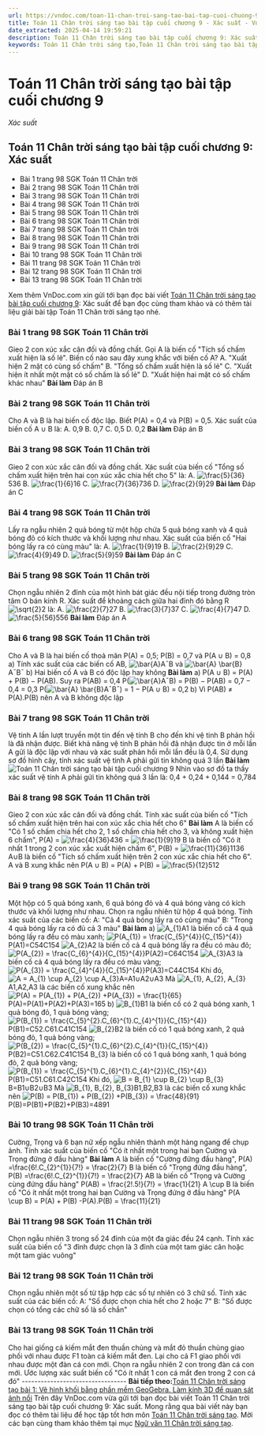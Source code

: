 ```yaml
---
url: https://vndoc.com/toan-11-chan-troi-sang-tao-bai-tap-cuoi-chuong-9-302105
title: Toán 11 Chân trời sáng tạo bài tập cuối chương 9 - Xác suất - VnDoc.com
date_extracted: 2025-04-14 19:59:21
description: Toán 11 Chân trời sáng tạo bài tập cuối chương 9: Xác suất được VnDoc.com sưu tầm và xin gửi tới bạn đọc cùng tham khảo nhé.
keywords: Toán 11 Chân trời sáng tạo,Toán 11 Chân trời sáng tạo bài tập cuối chương 9,Toán lớp 11 Chân trời sáng tạo,bài tập toán 11 Chân trời sáng tạo,giải sgk toán 11 Chân trời sáng tạo,giải toán 11 Chân trời sáng tạo,toán 11 ctst,toán 11 chân trời,toán 11,giải toán 11 Chân trời sáng tạo bài bài tập cuối chương 9 Xác suất,giải toán 11 Chân trời sáng tạo bài tập cuối chương 9,Toán 11 Chân trời sáng tạo bài tập cuối chương 9 Xác suất,Xác suất,bài tập cuối chương 9
---
```


# Toán 11 Chân trời sáng tạo bài tập cuối chương 9
 _Xác suất_
## Toán 11 Chân trời sáng tạo bài tập cuối chương 9: Xác suất
  * Bài 1 trang 98 SGK Toán 11 Chân trời
  * Bài 2 trang 98 SGK Toán 11 Chân trời
  * Bài 3 trang 98 SGK Toán 11 Chân trời
  * Bài 4 trang 98 SGK Toán 11 Chân trời
  * Bài 5 trang 98 SGK Toán 11 Chân trời
  * Bài 6 trang 98 SGK Toán 11 Chân trời
  * Bài 7 trang 98 SGK Toán 11 Chân trời
  * Bài 8 trang 98 SGK Toán 11 Chân trời
  * Bài 9 trang 98 SGK Toán 11 Chân trời
  * Bài 10 trang 98 SGK Toán 11 Chân trời
  * Bài 11 trang 98 SGK Toán 11 Chân trời
  * Bài 12 trang 98 SGK Toán 11 Chân trời
  * Bài 13 trang 98 SGK Toán 11 Chân trời

Xem thêm
VnDoc.com xin gửi tới bạn đọc bài viết [Toán 11 Chân trời sáng tạo bài tập cuối chương 9](<https://vndoc.com/toan-11-chan-troi-sang-tao-bai-tap-cuoi-chuong-9-302105>): Xác suất để bạn đọc cùng tham khảo và có thêm tài liệu giải bài tập Toán 11 Chân trời sáng tạo nhé.
### Bài 1 trang 98 SGK Toán 11 Chân trời
Gieo 2 con xúc xắc cân đối và đồng chất. Gọi A là biến cố "Tích số chấm xuất hiện là số lẻ". Biến cố nào sau đây xung khắc với biến cố A?
A. "Xuất hiện 2 mặt có cùng số chấm"
B. "Tổng số chấm xuất hiện là số lẻ"
C. "Xuất hiện ít nhất một mặt có số chấm là số lẻ"
D. "Xuất hiện hai mặt có số chấm khác nhau"
**Bài làm**
Đáp án B
### Bài 2 trang 98 SGK Toán 11 Chân trời
Cho A và B là hai biến cố độc lập. Biết P\(A\) = 0,4 và P\(B\) = 0,5. Xác suất của biến cố A ∪ B là:
A. 0,9
B. 0,7
C. 0,5
D. 0,2
**Bài làm**
Đáp án B
### Bài 3 trang 98 SGK Toán 11 Chân trời
Gieo 2 con xúc xắc cân đối và đồng chất. Xác suất của biến cố "Tổng số chấm xuất hiện trên hai con xúc xắc chia hết cho 5" là:
A. ![\\frac{5}{36}](https://i.vdoc.vn/data/image/blank.png)536
B. ![\\frac{1}{6}](https://i.vdoc.vn/data/image/blank.png)16
C. ![\\frac{7}{36}](https://i.vdoc.vn/data/image/blank.png)736
D. ![\\frac{2}{9}](https://i.vdoc.vn/data/image/blank.png)29
**Bài làm**
Đáp án C
### Bài 4 trang 98 SGK Toán 11 Chân trời
Lấy ra ngẫu nhiên 2 quả bóng từ một hộp chứa 5 quả bóng xanh và 4 quả bóng đỏ có kích thước và khối lượng như nhau. Xác suất của biến cố "Hai bóng lấy ra có cùng màu" là:
A. ![\\frac{1}{9}](https://i.vdoc.vn/data/image/blank.png)19
B. ![\\frac{2}{9}](https://i.vdoc.vn/data/image/blank.png)29
C. ![\\frac{4}{9}](https://i.vdoc.vn/data/image/blank.png)49
D. ![\\frac{5}{9}](https://i.vdoc.vn/data/image/blank.png)59
**Bài làm**
Đáp án C
### Bài 5 trang 98 SGK Toán 11 Chân trời
Chọn ngẫu nhiên 2 đỉnh của một hình bát giác đều nội tiếp trong đường tròn tâm O bán kính R. Xác suất để khoảng cách giữa hai đỉnh đó bằng R![\\sqrt{2}](https://i.vdoc.vn/data/image/blank.png)2 là:
A. ![\\frac{2}{7}](https://i.vdoc.vn/data/image/blank.png)27
B. ![\\frac{3}{7}](https://i.vdoc.vn/data/image/blank.png)37
C. ![\\frac{4}{7}](https://i.vdoc.vn/data/image/blank.png)47
D. ![\\frac{5}{56}](https://i.vdoc.vn/data/image/blank.png)556
**Bài làm**
Đáp án A
### Bài 6 trang 98 SGK Toán 11 Chân trời
Cho A và B là hai biến cố thoả mãn P\(A\) = 0,5; P\(B\) = 0,7 và P\(A ∪ B\) = 0,8
a\) Tính xác suất của các biến cố AB, ![\\bar{A}](https://i.vdoc.vn/data/image/blank.png)A¯B và ![\\bar{A} \\bar{B}](https://i.vdoc.vn/data/image/blank.png)A¯B¯
b\) Hai biến cố A và B có độc lập hay không
**Bài làm**
a\) P\(A ∪ B\) = P\(A\) + P\(B\) − P\(AB\). Suy ra P\(AB\) = 0,4
P\(![\\bar{A}](https://i.vdoc.vn/data/image/blank.png)A¯B\) = P\(B\) − P\(AB\) = 0,7 − 0,4 = 0,3
P\(![\\bar{A} \\bar{B}](https://i.vdoc.vn/data/image/blank.png)A¯B¯\) = 1 − P\(A ∪ B\) = 0,2
b\) Vì P\(AB\) ≠ P\(A\).P\(B\) nên A và B không độc lập
### Bài 7 trang 98 SGK Toán 11 Chân trời
Vệ tinh A lần lượt truyền một tin đến vệ tính B cho đến khi vệ tinh B phản hồi là đã nhận được. Biết khả năng vệ tinh B phản hồi đã nhận được tin ở mỗi lần A gửi là độc lập với nhau và xác suất phản hồi mỗi lần đều là 0,4. Sử dụng sơ đồ hình cây, tính xác suất vệ tinh A phải gửi tin không quá 3 lần
**Bài làm**
![Toán 11 Chân trời sáng tạo bài tập cuối chương 9](https://i.vdoc.vn/data/image/2023/07/28/toan-11-chan-troi-sang-tao-bai-tap-cuoi-chuong-9-1.jpg)
Nhìn vào sơ đồ ta thấy xác suất vệ tính A phải gửi tin không quá 3 lần là: 0,4 + 0,24 + 0,144 = 0,784
### Bài 8 trang 98 SGK Toán 11 Chân trời
Gieo 2 con xúc xắc cân đối và đồng chất. Tính xác suất của biến cố "Tích số chấm xuất hiện trên hai con xúc xắc chia hết cho 6"
**Bài làm**
A là biến cố "Có 1 số chấm chia hết cho 2, 1 số chấm chia hết cho 3, và không xuất hiện 6 chấm", P\(A\) = ![\\frac{4}{36}](https://i.vdoc.vn/data/image/blank.png)436 = ![\\frac{1}{9}](https://i.vdoc.vn/data/image/blank.png)19
B là biến cố "Có ít nhất 1 trong 2 con xúc xắc xuất hiện chấm 6", P\(B\) = ![\\frac{11}{36}](https://i.vdoc.vn/data/image/blank.png)1136
A∪B là biến cố "Tích số chấm xuất hiện trên 2 con xúc xắc chia hết cho 6".
A và B xung khắc nên P\(A ∪ B\) = P\(A\) + P\(B\) = ![\\frac{5}{12}](https://i.vdoc.vn/data/image/blank.png)512
### Bài 9 trang 98 SGK Toán 11 Chân trời
Một hộp có 5 quả bóng xanh, 6 quả bóng đỏ và 4 quả bóng vàng có kích thước và khối lượng như nhau. Chọn ra ngẫu nhiên từ hộp 4 quả bóng. Tính xác suất của các biến cố:
A: "Cả 4 quả bóng lấy ra có cùng màu"
B: "Trong 4 quả bóng lấy ra có đủ cả 3 màu"
**Bài làm**
a\) ![A_{1}](https://i.vdoc.vn/data/image/blank.png)A1 là biến cố cả 4 quả bóng lấy ra đều có màu xanh; ![P\(A_{1}\) = \\frac{C_{5}^{4}}{C_{15}^{4}}](https://i.vdoc.vn/data/image/blank.png)P\(A1\)=C54C154
![A_{2}](https://i.vdoc.vn/data/image/blank.png)A2 là biến cố cả 4 quả bóng lấy ra đều có màu đỏ; ![P\(A_{2}\) = \\frac{C_{6}^{4}}{C_{15}^{4}}](https://i.vdoc.vn/data/image/blank.png)P\(A2\)=C64C154
![A_{3}](https://i.vdoc.vn/data/image/blank.png)A3 là biến cố cả 4 quả bóng lấy ra đều có màu vàng; ![P\(A_{3}\) = \\frac{C_{4}^{4}}{C_{15}^{4}}](https://i.vdoc.vn/data/image/blank.png)P\(A3\)=C44C154
Khi đó, ![A = A_{1} \\cup A_{2} \\cup A_{3}](https://i.vdoc.vn/data/image/blank.png)A=A1∪A2∪A3
Mà ![A_{1}, A_{2}, A_{3}](https://i.vdoc.vn/data/image/blank.png)A1,A2,A3 là các biến cố xung khắc nên
![P\(A\) = P\(A_{1}\) + P\(A_{2}\) +P\(A_{3}\) = \\frac{1}{65}](https://i.vdoc.vn/data/image/blank.png)P\(A\)=P\(A1\)+P\(A2\)+P\(A3\)=165
b\) ![B_{1}](https://i.vdoc.vn/data/image/blank.png)B1 là biến cố có 2 quả bóng xanh, 1 quả bóng đỏ, 1 quả bóng vàng; ![P\(B_{1}\) = \\frac{C_{5}^{2}.C_{6}^{1}.C_{4}^{1}}{C_{15}^{4}}](https://i.vdoc.vn/data/image/blank.png)P\(B1\)=C52.C61.C41C154
![B_{2}](https://i.vdoc.vn/data/image/blank.png)B2 là biến cố có 1 quả bóng xanh, 2 quả bóng đỏ, 1 quả bóng vàng; ![P\(B_{2}\) = \\frac{C_{5}^{1}.C_{6}^{2}.C_{4}^{1}}{C_{15}^{4}}](https://i.vdoc.vn/data/image/blank.png)P\(B2\)=C51.C62.C41C154
B\_\{3\} là biến cố có 1 quả bóng xanh, 1 quả bóng đỏ, 2 quả bóng vàng; ![P\(B_{1}\) = \\frac{C_{5}^{1}.C_{6}^{1}.C_{4}^{2}}{C_{15}^{4}}](https://i.vdoc.vn/data/image/blank.png)P\(B1\)=C51.C61.C42C154
Khi đó, ![B = B_{1} \\cup B_{2} \\cup B_{3}](https://i.vdoc.vn/data/image/blank.png)B=B1∪B2∪B3
Mà ![B_{1}, B_{2}, B_{3}](https://i.vdoc.vn/data/image/blank.png)B1,B2,B3 là các biến cố xung khắc nên
![P\(B\) = P\(B_{1}\) + P\(B_{2}\) +P\(B_{3}\) = \\frac{48}{91}](https://i.vdoc.vn/data/image/blank.png)P\(B\)=P\(B1\)+P\(B2\)+P\(B3\)=4891
### Bài 10 trang 98 SGK Toán 11 Chân trời
Cường, Trọng và 6 bạn nữ xếp ngẫu nhiên thành một hàng ngang để chụp ảnh. Tính xác suất của biến cố "Có ít nhất một trong hai bạn Cường và Trọng đứng ở đầu hàng"
**Bài làm**
A là biến cố "Cường đứng đầu hàng", P\(A\) =\frac\{6\!.C\_\{2\}^\{1\}\}\{7\!\} = \frac\{2\}\{7\}
B là biến cố "Trọng đứng đầu hàng", P\(B\) =\frac\{6\!.C\_\{2\}^\{1\}\}\{7\!\} = \frac\{2\}\{7\}
AB là biến cố "Trọng và Cường cùng đứng đầu hàng" P\(AB\) = \frac\{2\!.5\!\}\{7\!\} = \frac\{1\}\{21\}
A \cup B là biến cố "Có ít nhất một trong hai bạn Cường và Trọng đứng ở đầu hàng"
P\(A \cup B\) = P\(A\) + P\(B\) -P\(A\).P\(B\) = \frac\{11\}\{21\}
### Bài 11 trang 98 SGK Toán 11 Chân trời
Chọn ngẫu nhiên 3 trong số 24 đỉnh của một đa giác đều 24 cạnh. Tính xác suất của biến cố "3 đỉnh được chọn là 3 đỉnh của một tam giác cân hoặc một tam giác vuông"
### Bài 12 trang 98 SGK Toán 11 Chân trời
Chọn ngẫu nhiên một số từ tập hợp các số tự nhiên có 3 chữ số. Tính xác suất của các biến cố:
A: "Số được chọn chia hết cho 2 hoặc 7"
B: "Số được chọn có tổng các chữ số là số chắn"
### Bài 13 trang 98 SGK Toán 11 Chân trời
Cho hai giống cá kiếm mắt đen thuần chủng và mắt đỏ thuần chủng giao phối với nhau được F1 toàn cá kiếm mắt đen. Lại cho cả F1 giao phối với nhau được một đàn cá con mới. Chọn ra ngẫu nhiên 2 con trong đàn cá con mới. Ước lượng xác suất biến cố "Có ít nhất 1 con cá mắt đen trong 2 con cá đó"
\---------------------------------
**Bài tiếp theo:**[Toán 11 Chân trời sáng tạo bài 1: Vẽ hình khối bằng phần mềm GeoGebra. Làm kính 3D để quan sát ảnh nổi](<https://vndoc.com/toan-11-chan-troi-sang-tao-bai-1-trang-99-302114>)
Trên đây VnDoc.com vừa gửi tới bạn đọc bài viết Toán 11 Chân trời sáng tạo bài tập cuối chương 9: Xác suất. Mong rằng qua bài viết này bạn đọc có thêm tài liệu để học tập tốt hơn môn [Toán 11 Chân trời sáng tạo](<https://vndoc.com/toan-11-chan-troi-sang-tao>). Mời các bạn cùng tham khảo thêm tại mục [Ngữ văn 11 Chân trời sáng tạo](<https://vndoc.com/ngu-van-11-chan-troi-sang-tao>).
